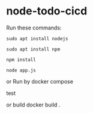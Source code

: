 # node-todo-cicd

Run these commands:


`sudo apt install nodejs`


`sudo apt install npm`


`npm install`

`node app.js`

or Run by docker compose

test

or build docker build .


